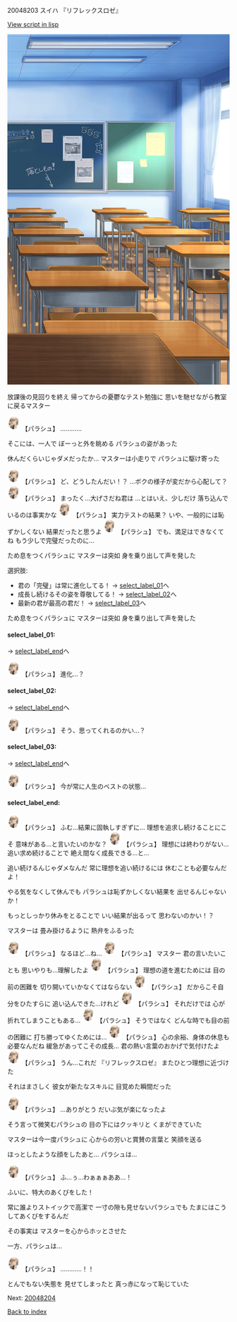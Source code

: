 20048203 スイハ 『リフレックスロゼ』

[View script in lisp](../scripts/20048203.txt)

![classroom02_afternoon.png](../images/backgrounds/classroom02_afternoon.png)

放課後の見回りを終え
帰ってからの憂鬱なテスト勉強に
思いを馳せながら教室に戻るマスター

<img src="../images/units/200481.png" alt="200481.png" height="34"/>
【パラシュ】
…………

そこには、一人で
ぼーっと外を眺める
パラシュの姿があった

休んだくらいじゃダメだったか…
マスターは小走りで
パラシュに駆け寄った

<img src="../images/units/200481.png" alt="200481.png" height="34"/>
【パラシュ】
ど、どうしたんだい！？
…ボクの様子が変だから心配して？

<img src="../images/units/200481.png" alt="200481.png" height="34"/>
【パラシュ】
まったく…大げさだね君は
…とはいえ、少しだけ
落ち込んでいるのは事実かな

<img src="../images/units/200481.png" alt="200481.png" height="34"/>
【パラシュ】
実力テストの結果？
いや、一般的には恥ずかしくない
結果だったと思うよ

<img src="../images/units/200481.png" alt="200481.png" height="34"/>
【パラシュ】
でも、満足はできなくてね
もう少しで完璧だったのに…

ため息をつくパラシュに
マスターは突如
身を乗り出して声を発した

選択肢:
- 君の「完璧」は常に進化してる！ → [select_label_01](#select_label_01)へ
- 成長し続けるその姿を尊敬してる！ → [select_label_02](#select_label_02)へ
- 最新の君が最高の君だ！ → [select_label_03](#select_label_03)へ

ため息をつくパラシュに
マスターは突如
身を乗り出して声を発した

#### select_label_01:
 → [select_label_end](#select_label_end)へ

<img src="../images/units/200481.png" alt="200481.png" height="34"/>
【パラシュ】
進化…？

#### select_label_02:
 → [select_label_end](#select_label_end)へ

<img src="../images/units/200481.png" alt="200481.png" height="34"/>
【パラシュ】
そう、思ってくれるのかい…？

#### select_label_03:
 → [select_label_end](#select_label_end)へ

<img src="../images/units/200481.png" alt="200481.png" height="34"/>
【パラシュ】
今が常に人生のベストの状態…

#### select_label_end:

<img src="../images/units/200481.png" alt="200481.png" height="34"/>
【パラシュ】
ふむ…結果に固執しすぎずに…
理想を追求し続けることにこそ
意味がある…と言いたいのかな？

<img src="../images/units/200481.png" alt="200481.png" height="34"/>
【パラシュ】
理想には終わりがない…
追い求め続けることで
絶え間なく成長できる…と…

追い続けるんじゃダメなんだ
常に理想を追い続けるには
休むことも必要なんだよ！

やる気をなくして休んでも
パラシュは恥ずかしくない結果を
出せるんじゃないか！

もっとしっかり休みをとることで
いい結果が出るって
思わないのかい！？

マスターは
畳み掛けるように
熱弁をふるった

<img src="../images/units/200481.png" alt="200481.png" height="34"/>
【パラシュ】
なるほど…ね…

<img src="../images/units/200481.png" alt="200481.png" height="34"/>
【パラシュ】
マスター
君の言いたいことも
思いやりも…理解したよ

<img src="../images/units/200481.png" alt="200481.png" height="34"/>
【パラシュ】
理想の道を進むためには
目の前の困難を
切り開いていかなくてはならない

<img src="../images/units/200481.png" alt="200481.png" height="34"/>
【パラシュ】
だからこそ自分をひたすらに
追い込んできた…けれど

<img src="../images/units/200481.png" alt="200481.png" height="34"/>
【パラシュ】
それだけでは
心が折れてしまうこともある…

<img src="../images/units/200481.png" alt="200481.png" height="34"/>
【パラシュ】
そうではなく
どんな時でも目の前の困難に
打ち勝ってゆくためには…

<img src="../images/units/200481.png" alt="200481.png" height="34"/>
【パラシュ】
心の余裕、身体の休息も必要なんだね
緩急があってこその成長…
君の熱い言葉のおかげで気付けたよ

<img src="../images/units/200481.png" alt="200481.png" height="34"/>
【パラシュ】
うん…これだ
『リフレックスロゼ』
またひとつ理想に近づけた

それはまさしく
彼女が新たなスキルに
目覚めた瞬間だった

<img src="../images/units/200481.png" alt="200481.png" height="34"/>
【パラシュ】
…ありがとう
だいぶ気が楽になったよ

そう言って微笑むパラシュの
目の下にはクッキリと
くまができていた

マスターは今一度パラシュに
心からの労いと賞賛の言葉と
笑顔を送る

ほっとしたような顔をしたあと…
パラシュは…

<img src="../images/units/200481.png" alt="200481.png" height="34"/>
【パラシュ】
ふ…ぅ…わぁぁぁああ…！

ふいに、特大のあくびをした！

常に誰よりストイックで高潔で
一寸の隙も見せないパラシュでも
たまにはこうしてあくびをするんだ

その事実は
マスターを心からホッとさせた

一方、パラシュは…

<img src="../images/units/200481.png" alt="200481.png" height="34"/>
【パラシュ】
…………！！

とんでもない失態を
見せてしまったと
真っ赤になって恥じていた


Next: [20048204](20048204.md)

[Back to index](index.md)
